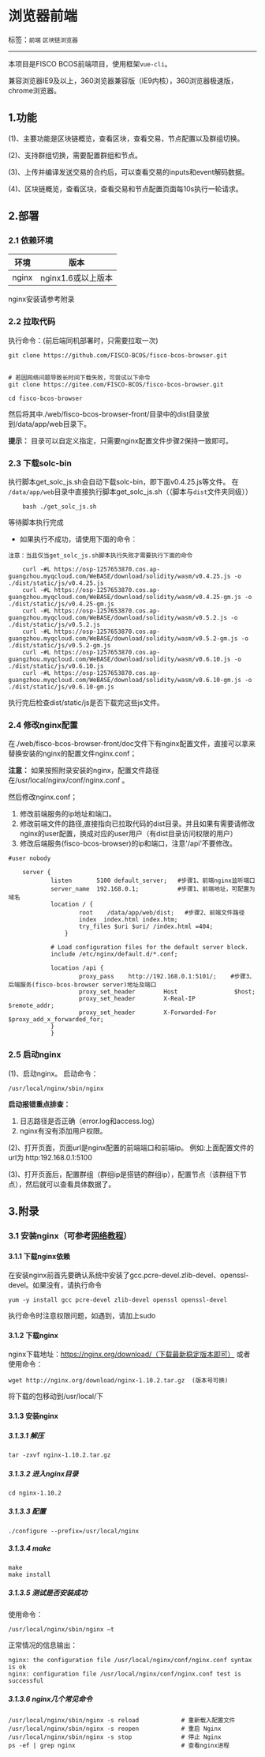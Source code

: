 

# 浏览器前端

标签：``前端`` ``区块链浏览器`` 

----
本项目是FISCO BCOS前端项目，使用框架`vue-cli`。

兼容浏览器IE9及以上，360浏览器兼容版（IE9内核），360浏览器极速版，chrome浏览器。

## 1.功能

(1)、主要功能是区块链概览，查看区块，查看交易，节点配置以及群组切换。

(2)、支持群组切换，需要配置群组和节点。

(3)、上传并编译发送交易的合约后，可以查看交易的inputs和event解码数据。

(4)、区块链概览，查看区块，查看交易和节点配置页面每10s执行一轮请求。

## 2.部署

### 2.1 依赖环境

| 环境     | 版本              |
| ------ | --------------- |
| nginx   | nginx1.6或以上版本    |

nginx安装请参考附录


### 2.2 拉取代码


执行命令：(前后端同机部署时，只需要拉取一次)

```shell
git clone https://github.com/FISCO-BCOS/fisco-bcos-browser.git


# 若因网络问题导致长时间下载失败，可尝试以下命令
git clone https://gitee.com/FISCO-BCOS/fisco-bcos-browser.git
```

```shell
cd fisco-bcos-browser
```

 然后将其中./web/fisco-bcos-browser-front/目录中的dist目录放到/data/app/web目录下。

**提示：** 目录可以自定义指定，只需要nginx配置文件步骤2保持一致即可。


### 2.3 下载solc-bin

执行脚本get_solc_js.sh会自动下载solc-bin，即下面v0.4.25.js等文件。 在 `/data/app/web`目录中直接执行脚本get_solc_js.sh（（脚本与`dist`文件夹同级））

```shell
	bash ./get_solc_js.sh
```
等待脚本执行完成

- 如果执行不成功，请使用下面的命令：

`注意：当且仅当get_solc_js.sh脚本执行失败才需要执行下面的命令`

```shell
	curl -#L https://osp-1257653870.cos.ap-guangzhou.myqcloud.com/WeBASE/download/solidity/wasm/v0.4.25.js -o ./dist/static/js/v0.4.25.js
    curl -#L https://osp-1257653870.cos.ap-guangzhou.myqcloud.com/WeBASE/download/solidity/wasm/v0.4.25-gm.js -o ./dist/static/js/v0.4.25-gm.js
    curl -#L https://osp-1257653870.cos.ap-guangzhou.myqcloud.com/WeBASE/download/solidity/wasm/v0.5.2.js -o ./dist/static/js/v0.5.2.js
    curl -#L https://osp-1257653870.cos.ap-guangzhou.myqcloud.com/WeBASE/download/solidity/wasm/v0.5.2-gm.js -o ./dist/static/js/v0.5.2-gm.js
    curl -#L https://osp-1257653870.cos.ap-guangzhou.myqcloud.com/WeBASE/download/solidity/wasm/v0.6.10.js -o ./dist/static/js/v0.6.10.js
    curl -#L https://osp-1257653870.cos.ap-guangzhou.myqcloud.com/WeBASE/download/solidity/wasm/v0.6.10-gm.js -o ./dist/static/js/v0.6.10-gm.js
```
执行完后检查dist/static/js是否下载完这些js文件。

### 2.4 修改nginx配置

在./web/fisco-bcos-browser-front/doc文件下有nginx配置文件，直接可以拿来替换安装的nginx的配置文件nginx.conf；

**注意：** 如果按照附录安装的nginx，配置文件路径在/usr/local/nginx/conf/nginx.conf 。

然后修改nginx.conf；

1. 修改前端服务的ip地址和端口。
2. 修改前端文件的路径,直接指向已拉取代码的dist目录。并且如果有需要请修改nginx的user配置，换成对应的user用户（有dist目录访问权限的用户）
3. 修改后端服务(fisco-bcos-browser)的ip和端口，注意'/api'不要修改。

```Nginx
#user nobody
```

```Nginx
    server {
            listen       5100 default_server;   #步骤1、前端nginx监听端口
            server_name  192.168.0.1;           #步骤1、前端地址，可配置为域名
            location / {
                    root    /data/app/web/dist;   #步骤2、前端文件路径
                    index  index.html index.htm;
                    try_files $uri $uri/ /index.html =404;
                }

            # Load configuration files for the default server block.
            include /etc/nginx/default.d/*.conf;

            location /api {
                    proxy_pass    http://192.168.0.1:5101/;    #步骤3、后端服务(fisco-bcos-browser server)地址及端口
               	 	proxy_set_header		Host				$host;
                    proxy_set_header		X-Real-IP			$remote_addr;
                    proxy_set_header		X-Forwarded-For		$proxy_add_x_forwarded_for;
            }
            }
```

### 2.5 启动nginx

(1)、启动nginx。
启动命令：

```shell
/usr/local/nginx/sbin/nginx   
```
**启动报错重点排查：**

1. 日志路径是否正确（error.log和access.log）
2. nginx有没有添加用户权限。

(2)、打开页面，页面url是nginx配置的前端端口和前端ip。
例如:上面配置文件的url为   http:192.168.0.1:5100

(3)、打开页面后，配置群组（群组ip是搭链的群组ip），配置节点（该群组下节点），然后就可以查看具体数据了。

## 3.附录
### 3.1 安装nginx（可参考[网络教程](http://www.runoob.com/linux/nginx-install-setup.html)）
#### 3.1.1 下载nginx依赖
在安装nginx前首先要确认系统中安装了gcc.pcre-devel.zlib-devel、openssl-devel。如果没有，请执行命令

	yum -y install gcc pcre-devel zlib-devel openssl openssl-devel
执行命令时注意权限问题，如遇到，请加上sudo
#### 3.1.2 下载nginx
nginx下载地址：https://nginx.org/download/（下载最新稳定版本即可）
或者使用命令：

	wget http://nginx.org/download/nginx-1.10.2.tar.gz  (版本号可换)
将下载的包移动到/usr/local/下
#### 3.1.3 安装nginx
##### 3.1.3.1 解压
	tar -zxvf nginx-1.10.2.tar.gz

##### 3.1.3.2 进入nginx目录

	cd nginx-1.10.2
##### 3.1.3.3 配置

	./configure --prefix=/usr/local/nginx

##### 3.1.3.4 make

	make
	make install
##### 3.1.3.5 测试是否安装成功
使用命令：

	/usr/local/nginx/sbin/nginx –t
正常情况的信息输出：

	nginx: the configuration file /usr/local/nginx/conf/nginx.conf syntax is ok
	nginx: configuration file /usr/local/nginx/conf/nginx.conf test is successful
##### 3.1.3.6 nginx几个常见命令
```shell
/usr/local/nginx/sbin/nginx -s reload            # 重新载入配置文件
/usr/local/nginx/sbin/nginx -s reopen            # 重启 Nginx
/usr/local/nginx/sbin/nginx -s stop              # 停止 Nginx
ps -ef | grep nginx                              # 查看nginx进程
```